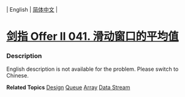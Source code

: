 | English | [简体中文](README.md) |

# [剑指 Offer II 041. 滑动窗口的平均值](https://leetcode.cn/problems/qIsx9U)
 ### Description
<p>English description is not available for the problem. Please switch to Chinese.</p>

**Related Topics**  [Design](https://leetcode.cn/tag/design) [Queue](https://leetcode.cn/tag/queue) [Array](https://leetcode.cn/tag/array) [Data Stream](https://leetcode.cn/tag/data-stream) 